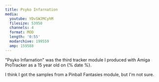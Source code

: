 ```yaml
---
title: Psyko Infarnation
media:
  youtube: YDvSWJMCyhM
  filesize: 53950
  channels: 4
  format: MOD
  length: '0:55'
  modarchive: 199559
  amp: 159588
---
```


"Psyko Infarnation" was the third tracker module I produced with Amiga
ProTracker as a 15 year old on {% date %}.

I think I got the samples from a Pinball Fantasies module, but I'm not sure.
